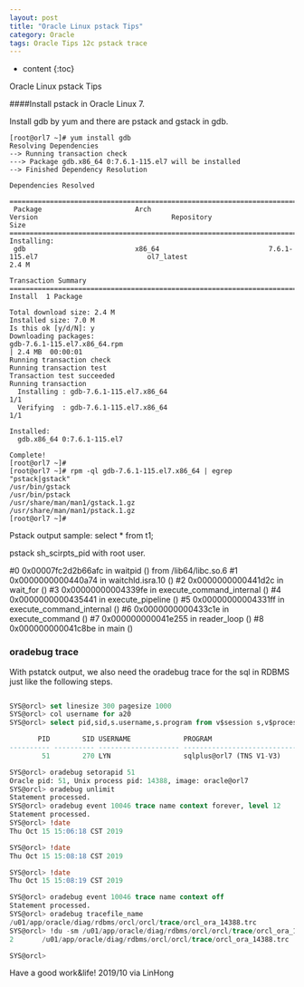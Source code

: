 ```yaml
---
layout: post
title: "Oracle Linux pstack Tips"
category: Oracle
tags: Oracle Tips 12c pstack trace
---
```


* content
{:toc}


Oracle Linux pstack Tips


####Install pstack in Oracle Linux 7.

Install gdb by yum and there are pstack and gstack in gdb.










```
[root@orl7 ~]# yum install gdb
Resolving Dependencies
--> Running transaction check
---> Package gdb.x86_64 0:7.6.1-115.el7 will be installed
--> Finished Dependency Resolution

Dependencies Resolved

===================================================================================================================================================
 Package                       Arch                             Version                                 Repository                            Size
===================================================================================================================================================
Installing:
 gdb                           x86_64                           7.6.1-115.el7                           ol7_latest                           2.4 M

Transaction Summary
===================================================================================================================================================
Install  1 Package

Total download size: 2.4 M
Installed size: 7.0 M
Is this ok [y/d/N]: y
Downloading packages:
gdb-7.6.1-115.el7.x86_64.rpm                                                                                                | 2.4 MB  00:00:01
Running transaction check
Running transaction test
Transaction test succeeded
Running transaction
  Installing : gdb-7.6.1-115.el7.x86_64                                                                                                        1/1
  Verifying  : gdb-7.6.1-115.el7.x86_64                                                                                                        1/1

Installed:
  gdb.x86_64 0:7.6.1-115.el7

Complete!
[root@orl7 ~]#
[root@orl7 ~]# rpm -ql gdb-7.6.1-115.el7.x86_64 | egrep "pstack|gstack"
/usr/bin/gstack
/usr/bin/pstack
/usr/share/man/man1/gstack.1.gz
/usr/share/man/man1/pstack.1.gz
[root@orl7 ~]#

```


Pstack output sample: select * from t1;

pstack sh_scirpts_pid with root user.

#0  0x00007fc2d2b66afc in waitpid () from /lib64/libc.so.6
#1  0x0000000000440a74 in waitchld.isra.10 ()
#2  0x0000000000441d2c in wait_for ()
#3  0x00000000004339fe in execute_command_internal ()
#4  0x0000000000435441 in execute_pipeline ()
#5  0x00000000004331ff in execute_command_internal ()
#6  0x0000000000433c1e in execute_command ()
#7  0x000000000041e255 in reader_loop ()
#8  0x000000000041c8be in main ()

### oradebug trace

With pstatck output, we also need the oradebug trace for the sql in RDBMS just like the following steps.

```sql

SYS@orcl> set linesize 300 pagesize 1000
SYS@orcl> col username for a20
SYS@orcl> select pid,sid,s.username,s.program from v$session s,v$process p where s.paddr = p.addr and s.username='LYN';

       PID        SID USERNAME             PROGRAM
---------- ---------- -------------------- ------------------------------------------------
        51        270 LYN                  sqlplus@orl7 (TNS V1-V3)

SYS@orcl> oradebug setorapid 51
Oracle pid: 51, Unix process pid: 14388, image: oracle@orl7
SYS@orcl> oradebug unlimit
Statement processed.
SYS@orcl> oradebug event 10046 trace name context forever, level 12
Statement processed.
SYS@orcl> !date
Thu Oct 15 15:06:18 CST 2019

SYS@orcl> !date
Thu Oct 15 15:08:18 CST 2019

SYS@orcl> !date
Thu Oct 15 15:08:19 CST 2019

SYS@orcl> oradebug event 10046 trace name context off
Statement processed.
SYS@orcl> oradebug tracefile_name
/u01/app/oracle/diag/rdbms/orcl/orcl/trace/orcl_ora_14388.trc
SYS@orcl> !du -sm /u01/app/oracle/diag/rdbms/orcl/orcl/trace/orcl_ora_14388.trc
2       /u01/app/oracle/diag/rdbms/orcl/orcl/trace/orcl_ora_14388.trc

SYS@orcl>

```
Have a good work&life! 2019/10 via LinHong




